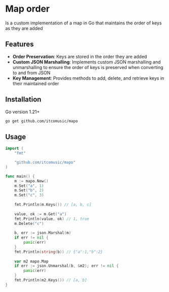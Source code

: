 # Map order

Is a custom implementation of a map in Go that maintains the order of keys as they are added
## Features

- **Order Preservation**: Keys are stored in the order they are added
- **Custom JSON Marshalling**: Implements custom JSON marshalling and unmarshalling to ensure the order of keys is preserved when converting to and from JSON
- **Key Management**: Provides methods to add, delete, and retrieve keys in their maintained order

## Installation

Go version 1.21+

```bash
go get github.com/itcomusic/mapo
```

## Usage
```go
import (
    "fmt"

    "github.com/itcomusic/mapo"
)

func main() {
    m := mapo.New()
    m.Set("a", 1)
    m.Set("b", 2)
    m.Set("c", 3)
    
    fmt.Println(m.Keys()) // [a, b, c]
	
    value, ok := m.Get("a")
    fmt.Println(value, ok) // 1, true
    m.Delete("c")
    
    b, err := json.Marshal(m)
    if err != nil {
        panic(err)
    }
    fmt.Println(string(b)) // {"a":1,"b":2}
    
    var m2 mapo.Map
    if err := json.Unmarshal(b, &m2); err != nil {
        panic(err)
    }
    fmt.Println(m2.Keys()) // [a, b]
}

```
